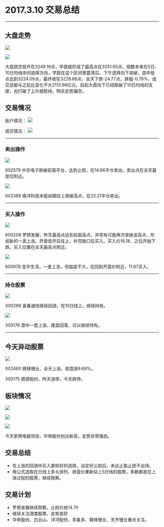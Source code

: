 # 2017.3.10 交易总结

------

## 大盘走势

![](./pic/20170310-dapan2.png)

![](./pic/20170310-dapan.png)

大盘跳空低开在3249.19点，早盘就形成了最高点在3251.65点，指数本来在5日、10日均线中间选择方向，早盘在这个区间里震荡后，下午选择向下突破，盘中低点达到3224.09点，最终收在3228.66点，全天下跌-24.77点，跌幅-0.76%，成交总额与之前比变化不大2113.96亿元。目前大盘向下已经跌破了10日均线的支撑，也打破了上升趋势线，明天走势偏空。

## 交易情况

账户情况：
![](./pic/20170310-zhanghu.png)

成交情况：
![](./pic/20170310-chengjiao.png)

------

### 卖出操作

![](./pic/20170310-002579.png)

002579 中京电子跌破前面平台，达到止损，在14.66平仓卖出。卖出点在全天最低位附近。

![](./pic/20170310-002389.png)

002389 南洋科技未能如期往上突破高点，在22.21平仓卖出。

------

### 买入操作

![](./pic/20170310-600209.png)

600209 罗顿发展，昨天最高点达到前面高点，非常有可能再次突破该高点，形成新的一波上涨。开盘低开后往上，补完缺口后买入。买入价16.18，之后开始下跌。买入位置在全天最高点附近。

![](./pic/20170310-600978.png)

600978 宜华生活，一直上涨，但幅度不大，在回到开盘价附近，11.67买入。

------

### 持仓股票

![](./pic/20170310-300299.png)

300299 富春通信继续回调，在10日线上，继续持有。

![](./pic/20170310-300176.png)

300176 盘中一度上涨，尾盘回落，可以继续持有。

------

## 今天异动股票

![](./pic/20170310-002460.png)

002460 赣锋锂业，全天上涨，收盘涨9.69%。

300175 朗源股份，昨天涨停，今天跌停。

## 板块情况

![](./pic/20170310-bk1.png)

![](./pic/20170310-bk2.png)

![](./pic/20170310-bk3.png)

今天家用电器领涨，华帝股份创出新高，走势非常强劲。

## 交易总结

- 在上涨的回调中买入是较好的选择，设定好止损后，未达止盈止损不出场。
- 用公式选取在日线上多头排列、收盘价重新站上5日线的股票，多数都是在上涨过程的股票，继续观察。

## 交易计划

- 罗顿发展继续观察，止损价格14.70
- 继续关注酒类股票，走势良好
- 华帝股份、白云山、洋河股份、多氟多、赣锋锂业、天齐锂业重点关注。

